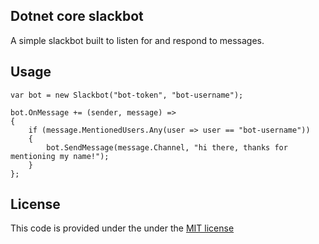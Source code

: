 ## Dotnet core slackbot

A simple slackbot built to listen for and respond to messages.

## Usage

```
var bot = new Slackbot("bot-token", "bot-username");

bot.OnMessage += (sender, message) =>
{
    if (message.MentionedUsers.Any(user => user == "bot-username"))
    {
        bot.SendMessage(message.Channel, "hi there, thanks for mentioning my name!");
    }
};
```

## License

This code is provided under the under the [MIT license](LICENSE)
